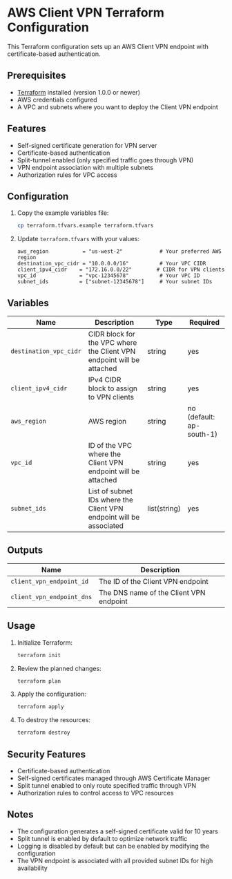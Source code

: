 # AWS Client VPN Terraform Configuration

This Terraform configuration sets up an AWS Client VPN endpoint with certificate-based authentication.

## Prerequisites

- [Terraform](https://www.terraform.io/downloads.html) installed (version 1.0.0 or newer)
- AWS credentials configured
- A VPC and subnets where you want to deploy the Client VPN endpoint

## Features

- Self-signed certificate generation for VPN server
- Certificate-based authentication
- Split-tunnel enabled (only specified traffic goes through VPN)
- VPN endpoint association with multiple subnets
- Authorization rules for VPC access

## Configuration

1. Copy the example variables file:
   ```bash
   cp terraform.tfvars.example terraform.tfvars
   ```

2. Update `terraform.tfvars` with your values:
   ```hcl
   aws_region           = "us-west-2"            # Your preferred AWS region
   destination_vpc_cidr = "10.0.0.0/16"          # Your VPC CIDR
   client_ipv4_cidr    = "172.16.0.0/22"        # CIDR for VPN clients
   vpc_id              = "vpc-12345678"          # Your VPC ID
   subnet_ids          = ["subnet-12345678"]     # Your subnet IDs
   ```

## Variables

| Name | Description | Type | Required |
|------|-------------|------|----------|
| `destination_vpc_cidr` | CIDR block for the VPC where the Client VPN endpoint will be attached | string | yes |
| `client_ipv4_cidr` | IPv4 CIDR block to assign to VPN clients | string | yes |
| `aws_region` | AWS region | string | no (default: ap-south-1) |
| `vpc_id` | ID of the VPC where the Client VPN endpoint will be attached | string | yes |
| `subnet_ids` | List of subnet IDs where the Client VPN endpoint will be associated | list(string) | yes |

## Outputs

| Name | Description |
|------|-------------|
| `client_vpn_endpoint_id` | The ID of the Client VPN endpoint |
| `client_vpn_endpoint_dns` | The DNS name of the Client VPN endpoint |

## Usage

1. Initialize Terraform:
   ```bash
   terraform init
   ```

2. Review the planned changes:
   ```bash
   terraform plan
   ```

3. Apply the configuration:
   ```bash
   terraform apply
   ```

4. To destroy the resources:
   ```bash
   terraform destroy
   ```

## Security Features

- Certificate-based authentication
- Self-signed certificates managed through AWS Certificate Manager
- Split tunnel enabled to only route specified traffic through VPN
- Authorization rules to control access to VPC resources

## Notes

- The configuration generates a self-signed certificate valid for 10 years
- Split tunnel is enabled by default to optimize network traffic
- Logging is disabled by default but can be enabled by modifying the configuration
- The VPN endpoint is associated with all provided subnet IDs for high availability
